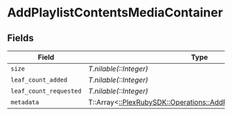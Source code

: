 # AddPlaylistContentsMediaContainer


## Fields

| Field                                                                                                                      | Type                                                                                                                       | Required                                                                                                                   | Description                                                                                                                | Example                                                                                                                    |
| -------------------------------------------------------------------------------------------------------------------------- | -------------------------------------------------------------------------------------------------------------------------- | -------------------------------------------------------------------------------------------------------------------------- | -------------------------------------------------------------------------------------------------------------------------- | -------------------------------------------------------------------------------------------------------------------------- |
| `size`                                                                                                                     | *T.nilable(::Integer)*                                                                                                     | :heavy_minus_sign:                                                                                                         | N/A                                                                                                                        | 1                                                                                                                          |
| `leaf_count_added`                                                                                                         | *T.nilable(::Integer)*                                                                                                     | :heavy_minus_sign:                                                                                                         | N/A                                                                                                                        | 1                                                                                                                          |
| `leaf_count_requested`                                                                                                     | *T.nilable(::Integer)*                                                                                                     | :heavy_minus_sign:                                                                                                         | N/A                                                                                                                        | 1                                                                                                                          |
| `metadata`                                                                                                                 | T::Array<[::PlexRubySDK::Operations::AddPlaylistContentsMetadata](../../models/operations/addplaylistcontentsmetadata.md)> | :heavy_minus_sign:                                                                                                         | N/A                                                                                                                        |                                                                                                                            |